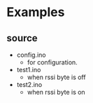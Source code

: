 # Examples

## source
- config.ino
    - for configuration.
- test1.ino
    - when rssi byte is off
- test2.ino
    - when rssi byte is on